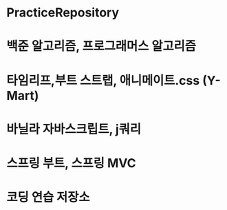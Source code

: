 # PracticeRepository
# 백준 알고리즘, 프로그래머스 알고리즘
# 타임리프,부트 스트랩, 애니메이트.css (Y-Mart)
# 바닐라 자바스크립트, j쿼리
# 스프링 부트, 스프링 MVC
# 코딩 연습 저장소